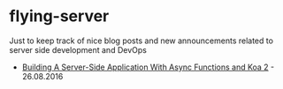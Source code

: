 # flying-server
Just to keep track of nice blog posts and new announcements related to server side development and DevOps

- [Building A Server-Side Application With Async Functions and Koa 2](https://www.smashingmagazine.com/2016/08/getting-started-koa-2-async-functions/) - 26.08.2016
